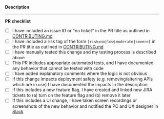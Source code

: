 **Description**

<!--
Reminder: If you decide to merge with any failing checks, add an explanatory comment before doing so.
-->

---
**PR checklist**

- [ ] I have included an issue ID or "no ticket" in the PR title as outlined in [CONTRIBUTING.md](https://github.com/all-of-us/workbench/blob/main/.github/CONTRIBUTING.md)
- [ ] I have included a risk tag of the form `[risk=no|low|moderate|severe]` in the PR title as outlined in [CONTRIBUTING.md](https://github.com/all-of-us/workbench/blob/main/.github/CONTRIBUTING.md)
- [ ] I have manually tested this change and my testing process is described above
- [ ] This PR includes appropriate automated tests, and I have documented any behavior that cannot be tested with code
- [ ] I have added explanatory comments where the logic is not obvious
- [ ] If this change impacts deployment safety (e.g. removing/altering APIs which are in use) I have documented the impacts in the description
- [ ] If this includes a new feature flag, I have created and linked new JIRA tickets to (a) turn on the feature flag and (b) remove it later
- [ ] If this includes a UI change, I have taken screen recordings or screenshots of the new behavior and notified the PO and UX designer in [Slack](https://pmi-engteam.slack.com/archives/C02MWP2RN5P)
